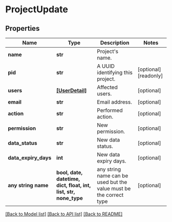 # ProjectUpdate


## Properties
Name | Type | Description | Notes
------------ | ------------- | ------------- | -------------
**name** | **str** | Project&#39;s name. | 
**pid** | **str** | A UUID identifying this project. | [optional] [readonly] 
**users** | [**[UserDetail]**](UserDetail.md) | Affected users. | [optional] 
**email** | **str** | Email address. | [optional] 
**action** | **str** | Performed action. | [optional] 
**permission** | **str** | New permission. | [optional] 
**data_status** | **str** | New data status. | [optional] 
**data_expiry_days** | **int** | New data expiry days. | [optional] 
**any string name** | **bool, date, datetime, dict, float, int, list, str, none_type** | any string name can be used but the value must be the correct type | [optional]

[[Back to Model list]](../README.md#documentation-for-models) [[Back to API list]](../README.md#documentation-for-api-endpoints) [[Back to README]](../README.md)


